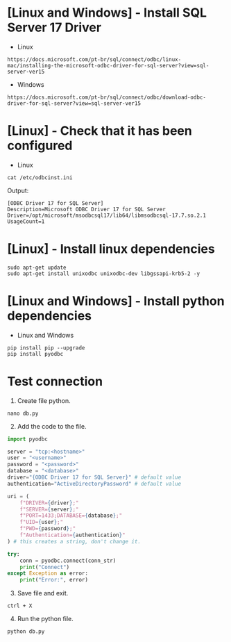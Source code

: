 # [Linux and Windows] - Install SQL Server 17 Driver

* Linux
```
https://docs.microsoft.com/pt-br/sql/connect/odbc/linux-mac/installing-the-microsoft-odbc-driver-for-sql-server?view=sql-server-ver15
```

* Windows 
```
https://docs.microsoft.com/pt-br/sql/connect/odbc/download-odbc-driver-for-sql-server?view=sql-server-ver15
```

# [Linux] - Check that it has been configured

* Linux

```
cat /etc/odbcinst.ini
```
Output:
```
[ODBC Driver 17 for SQL Server]
Description=Microsoft ODBC Driver 17 for SQL Server
Driver=/opt/microsoft/msodbcsql17/lib64/libmsodbcsql-17.7.so.2.1
UsageCount=1
```

# [Linux] - Install linux dependencies

```
sudo apt-get update
sudo apt-get install unixodbc unixodbc-dev libgssapi-krb5-2 -y 
```

# [Linux and Windows] - Install python dependencies

* Linux and Windows

```
pip install pip --upgrade
pip install pyodbc
```

# Test connection
1. Create file python.
```
nano db.py
```

2. Add the code to the file.

```python
import pyodbc

server = "tcp:<hostname>"
user = "<username>" 
password = "<password>"
database = "<database>"
driver="{ODBC Driver 17 for SQL Server}" # default value
authentication="ActiveDirectoryPassword" # default value

uri = (
    f"DRIVER={driver};"
    f"SERVER={server};"
    f"PORT=1433;DATABASE={database};"
    f"UID={user};"
    f"PWD={password};"
    f"Authentication={authentication}" 
) # this creates a string, don't change it.

try:
    conn = pyodbc.connect(conn_str)
    print("Connect")
except Exception as error:
    print("Error:", error)
```

3. Save file and exit.

```
ctrl + X
```

4. Run the python file.
```
python db.py
```
